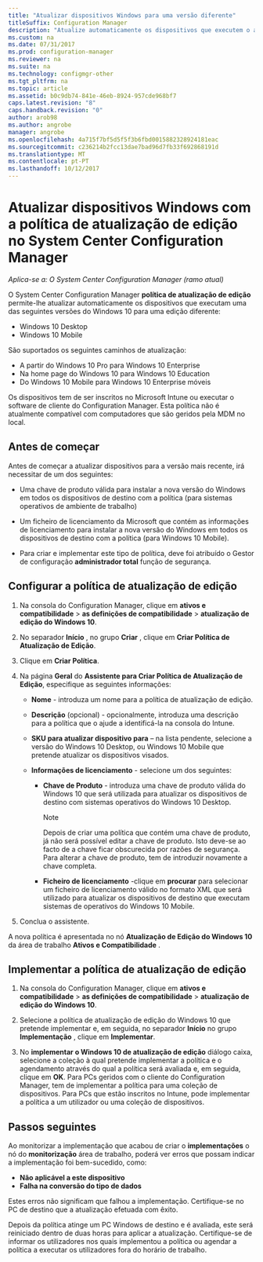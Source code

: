 ```yaml
---
title: "Atualizar dispositivos Windows para uma versão diferente"
titleSuffix: Configuration Manager
description: "Atualize automaticamente os dispositivos que executem o ambiente de trabalho do Windows 10, Windows 10 Mobile ou Windows 10 Holographic para uma edição diferente com o Configuration Manager."
ms.custom: na
ms.date: 07/31/2017
ms.prod: configuration-manager
ms.reviewer: na
ms.suite: na
ms.technology: configmgr-other
ms.tgt_pltfrm: na
ms.topic: article
ms.assetid: b0c9db74-841e-46eb-8924-957cde968bf7
caps.latest.revision: "8"
caps.handback.revision: "0"
author: arob98
ms.author: angrobe
manager: angrobe
ms.openlocfilehash: 4a715f7bf5d5f5f3b6fbd0015882328924181eac
ms.sourcegitcommit: c236214b2fcc13dae7bad96d7fb33f692868191d
ms.translationtype: MT
ms.contentlocale: pt-PT
ms.lasthandoff: 10/12/2017
---
```

# <a name="upgrade-windows-devices-with-the-edition-upgrade-policy-in-system-center-configuration-manager"></a>Atualizar dispositivos Windows com a política de atualização de edição no System Center Configuration Manager

*Aplica-se a: O System Center Configuration Manager (ramo atual)*


O System Center Configuration Manager **política de atualização de edição** permite-lhe atualizar automaticamente os dispositivos que executam uma das seguintes versões do Windows 10 para uma edição diferente:

- Windows 10 Desktop
- Windows 10 Mobile
<!-- - Windows 10 Holographic -->

São suportados os seguintes caminhos de atualização:

- A partir do Windows 10 Pro para Windows 10 Enterprise
- Na home page do Windows 10 para Windows 10 Education
- Do Windows 10 Mobile para Windows 10 Enterprise móveis
<!-- - From Windows 10 Holographic Pro to Windows 10 Holographic Enterprise -->

Os dispositivos tem de ser inscritos no Microsoft Intune ou executar o software de cliente do Configuration Manager. Esta política não é atualmente compatível com computadores que são geridos pela MDM no local.

## <a name="before-you-start"></a>Antes de começar  
 Antes de começar a atualizar dispositivos para a versão mais recente, irá necessitar de um dos seguintes:  

-   Uma chave de produto válida para instalar a nova versão do Windows em todos os dispositivos de destino com a política (para sistemas operativos de ambiente de trabalho)  

-   Um ficheiro de licenciamento da Microsoft que contém as informações de licenciamento para instalar a nova versão do Windows em todos os dispositivos de destino com a política (para Windows 10 Mobile<!-- and Windows 10 Holographic-->).

- Para criar e implementar este tipo de política, deve foi atribuído o Gestor de configuração **administrador total** função de segurança.

## <a name="configure-the-edition-upgrade-policy"></a>Configurar a política de atualização de edição  

1.  Na consola do Configuration Manager, clique em **ativos e compatibilidade** > **as definições de compatibilidade** > **atualização de edição do Windows 10**.  

3.  No separador **Início** , no grupo **Criar** , clique em **Criar Política de Atualização de Edição**.  

4.  Clique em **Criar Política**.  

5.  Na página **Geral** do **Assistente para Criar Política de Atualização de Edição**, especifique as seguintes informações:  

    -   **Nome** - introduza um nome para a política de atualização de edição.  

    -   **Descrição** (opcional) - opcionalmente, introduza uma descrição para a política que o ajude a identificá-la na consola do Intune.  

    -   **SKU para atualizar dispositivo para** – na lista pendente, selecione a versão do Windows 10 Desktop, <!-- Windows 10 Holographic,--> ou Windows 10 Mobile que pretende atualizar os dispositivos visados.  

    -   **Informações de licenciamento** - selecione um dos seguintes:  

        -   **Chave de Produto** - introduza uma chave de produto válida do Windows 10 que será utilizada para atualizar os dispositivos de destino com sistemas operativos do Windows 10 Desktop.  

            > [!NOTE]  
            >  Depois de criar uma política que contém uma chave de produto, já não será possível editar a chave de produto. Isto deve-se ao facto de a chave ficar obscurecida por razões de segurança. Para alterar a chave de produto, tem de introduzir novamente a chave completa.  

        -   **Ficheiro de licenciamento** -clique em **procurar** para selecionar um ficheiro de licenciamento válido no formato XML que será utilizado para atualizar os dispositivos de destino que executam <!--Windows 10 Holographic and -->sistemas de operativos do Windows 10 Mobile.  

6.  Conclua o assistente.  

A nova política é apresentada no nó **Atualização de Edição do Windows 10** da área de trabalho **Ativos e Compatibilidade** .  

## <a name="deploy-the-edition-upgrade-policy"></a>Implementar a política de atualização de edição  

1.  Na consola do Configuration Manager, clique em **ativos e compatibilidade** > **as definições de compatibilidade** > **atualização de edição do Windows 10**.  

3.  Selecione a política de atualização de edição do Windows 10 que pretende implementar e, em seguida, no separador **Início** no grupo **Implementação** , clique em **Implementar**.  

4.  No **implementar o Windows 10 de atualização de edição** diálogo caixa, selecione a coleção à qual pretende implementar a política e o agendamento através do qual a política será avaliada e, em seguida, clique em **OK**. Para PCs geridos com o cliente do Configuration Manager, tem de implementar a política para uma coleção de dispositivos. Para PCs que estão inscritos no Intune, pode implementar a política a um utilizador ou uma coleção de dispositivos. 



## <a name="next-steps"></a>Passos seguintes

Ao monitorizar a implementação que acabou de criar o **implementações** o nó do **monitorização** área de trabalho, poderá ver erros que possam indicar a implementação foi bem-sucedido, como:
- **Não aplicável a este dispositivo**
- **Falha na conversão do tipo de dados**

Estes erros não significam que falhou a implementação. Certifique-se no PC de destino que a atualização efetuada com êxito.

Depois da política atinge um PC Windows de destino e é avaliada, este será reiniciado dentro de duas horas para aplicar a atualização. Certifique-se de informar os utilizadores nos quais implementou a política ou agendar a política a executar os utilizadores fora do horário de trabalho.

